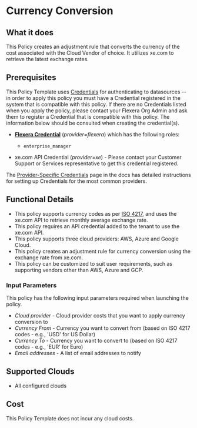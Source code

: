 # Currency Conversion

## What it does

This Policy creates an adjustment rule that converts the currency of the cost associated with the Cloud Vendor of choice. It utilizes xe.com to retrieve the latest exchange rates.

## Prerequisites

This Policy Template uses [Credentials](https://docs.flexera.com/flexera/EN/Automation/ManagingCredentialsExternal.htm) for authenticating to datasources -- in order to apply this policy you must have a Credential registered in the system that is compatible with this policy. If there are no Credentials listed when you apply the policy, please contact your Flexera Org Admin and ask them to register a Credential that is compatible with this policy. The information below should be consulted when creating the credential(s).

- [**Flexera Credential**](https://docs.flexera.com/flexera/EN/Automation/ProviderCredentials.htm) (*provider=flexera*) which has the following roles:
  - `enterprise_manager`

- xe.com API Credential (*provider=xe*) - Please contact your Customer Support or Services representative to get this credential registered.

The [Provider-Specific Credentials](https://docs.flexera.com/flexera/EN/Automation/ProviderCredentials.htm) page in the docs has detailed instructions for setting up Credentials for the most common providers.

## Functional Details

- This policy supports currency codes as per [ISO 4217](https://www.xe.com/iso4217.php), and uses the xe.com API to retrieve monthly average exchange rate.
- This policy requires an API credential added to the tenant to use the xe.com API.
- This policy supports three cloud providers: AWS, Azure and Google Cloud.
- This policy creates an adjustment rule for currency conversion using the exchange rate from xe.com.
- This policy can be customized to suit user requirements, such as supporting vendors other than AWS, Azure and GCP.

### Input Parameters

This policy has the following input parameters required when launching the policy.

- *Cloud provider* - Cloud provider costs that you want to apply currency conversion to
- *Currency From* - Currency you want to convert from (based on ISO 4217 codes - e.g., 'USD' for US Dollar)
- *Currency To* - Currency you want to convert to (based on ISO 4217 codes - e.g., 'EUR' for Euro)
- *Email addresses* - A list of email addresses to notify

## Supported Clouds

- All configured clouds

## Cost

This Policy Template does not incur any cloud costs.
